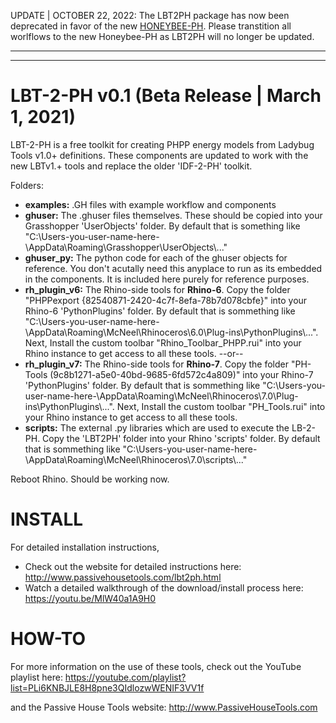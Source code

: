 UPDATE | OCTOBER 22, 2022: The LBT2PH package has now been deprecated in favor of the new [HONEYBEE-PH](https://ph-tools.github.io/honeybee_grasshopper_ph/). Please transtition all worlflows to the new Honeybee-PH as LBT2PH will no longer be updated.
- - - -
- - - - 


# LBT-2-PH v0.1 (Beta Release | March 1, 2021)
LBT-2-PH is a free toolkit for creating PHPP energy models from Ladybug Tools v1.0+ definitions. These components are updated to work with the new LBTv1.+ tools and replace the older 'IDF-2-PH' toolkit.

Folders:
- **examples:** .GH files with example workflow and components
- **ghuser:** The .ghuser files themselves. These should be copied into your Grasshopper 'UserObjects' folder. By default that is something like "C:\Users\-you-user-name-here-\AppData\Roaming\Grasshopper\UserObjects\\..."
- **ghuser_py:** The python code for each of the ghuser objects for reference. You don't acutally need this anyplace to run as its embedded in the components. It is included here purely for reference purposes.
- **rh_plugin_v6:** The Rhino-side tools for **Rhino-6**. Copy the folder "PHPPexport {82540871-2420-4c7f-8efa-78b7d078cbfe}" into your Rhino-6 'PythonPlugins' folder. By default that is sommething like "C:\Users\-you-user-name-here-\AppData\Roaming\McNeel\Rhinoceros\6.0\Plug-ins\PythonPlugins\\...".
Next, Install the custom toolbar "Rhino_Toolbar_PHPP.rui" into your Rhino instance to get access to all these tools.
--or--
- **rh_plugin_v7:**  The Rhino-side tools for **Rhino-7**. Copy the folder "PH-Tools (9c8b1271-a5e0-40bd-9685-6fd572c4a809)" into your Rhino-7 'PythonPlugins' folder. By default that is sommething like "C:\Users\-you-user-name-here-\AppData\Roaming\McNeel\Rhinoceros\7.0\Plug-ins\PythonPlugins\\...".
Next, Install the custom toolbar "PH_Tools.rui" into your Rhino instance to get access to all these tools.
- **scripts:** The external .py libraries which are used to execute the LB-2-PH. Copy the 'LBT2PH' folder into your Rhino 'scripts' folder. By default that is sommething like "C:\Users\-you-user-name-here-\AppData\Roaming\McNeel\Rhinoceros\7.0\scripts\\..."

Reboot Rhino. Should be working now.

# INSTALL
For detailed installation instructions, 
* Check out the website for detailed instructions here: http://www.passivehousetools.com/lbt2ph.html
* Watch a detailed walkthrough of the download/install process here: https://youtu.be/MlW40a1A9H0

# HOW-TO
For more information on the use of these tools, check out the YouTube playlist here:
https://youtube.com/playlist?list=PLi6KNBJLE8H8pne3QIdlozwWENIF3VV1f

and the Passive House Tools website:
http://www.PassiveHouseTools.com
